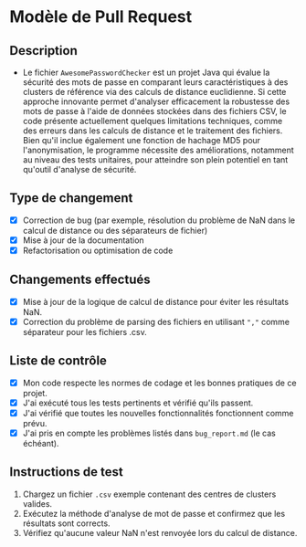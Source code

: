 # Modèle de Pull Request

## Description

- Le fichier `AwesomePasswordChecker` est un projet Java qui évalue la sécurité des mots de passe en comparant leurs caractéristiques à des clusters de référence via des calculs de distance euclidienne. Si cette approche innovante permet d'analyser efficacement la robustesse des mots de passe à l'aide de données stockées dans des fichiers CSV, le code présente actuellement quelques limitations techniques, comme des erreurs dans les calculs de distance et le traitement des fichiers. Bien qu'il inclue également une fonction de hachage MD5 pour l'anonymisation, le programme nécessite des améliorations, notamment au niveau des tests unitaires, pour atteindre son plein potentiel en tant qu'outil d'analyse de sécurité.


## Type de changement

- [x] Correction de bug (par exemple, résolution du problème de NaN dans le calcul de distance ou des séparateurs de fichier)
- [x] Mise à jour de la documentation
- [x] Refactorisation ou optimisation de code

## Changements effectués

- [x] Mise à jour de la logique de calcul de distance pour éviter les résultats NaN.
- [x] Correction du problème de parsing des fichiers en utilisant `","` comme séparateur pour les fichiers .csv.

## Liste de contrôle

- [x] Mon code respecte les normes de codage et les bonnes pratiques de ce projet.
- [x] J'ai exécuté tous les tests pertinents et vérifié qu'ils passent.
- [x] J'ai vérifié que toutes les nouvelles fonctionnalités fonctionnent comme prévu.
- [x] J'ai pris en compte les problèmes listés dans `bug_report.md` (le cas échéant).

## Instructions de test

1. Chargez un fichier `.csv` exemple contenant des centres de clusters valides.
2. Exécutez la méthode d'analyse de mot de passe et confirmez que les résultats sont corrects.
3. Vérifiez qu'aucune valeur NaN n'est renvoyée lors du calcul de distance.
